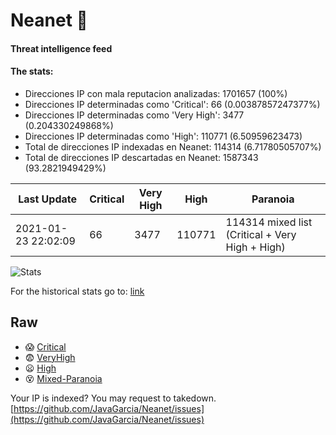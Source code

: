 # Neanet :hocho:
#### Threat intelligence feed
#### The stats:

- Direcciones IP con mala reputacion analizadas: 1701657 (100%)
- Direcciones IP determinadas como 'Critical':  66 (0.00387857247377%)
- Direcciones IP determinadas como 'Very High':  3477 (0.204330249868%)
- Direcciones IP determinadas como 'High':  110771 (6.50959623473)
- Total de direcciones IP indexadas en Neanet:  114314 (6.71780505707%)
- Total de direcciones IP descartadas en Neanet:  1587343 (93.2821949429%)

| Last Update | Critical | Very High | High | Paranoia |
| --- | --- | --- | --- | --- |
| 2021-01-23 22:02:09 | 66 | 3477 | 110771 | 114314 mixed list (Critical + Very High + High)|

![Stats](https://docs.google.com/spreadsheets/d/e/2PACX-1vSnaNMIXVabIpDJjufMlzH7poXnshF3mgd8Is1g9ytUEzVsP5my4Trn8f-xkoLLQ38xpL3HtmUexLo6/pubchart?oid=501124687&format=image)

For the historical stats go to: [link](/stats.csv)
## Raw
- :scream: [Critical](https://raw.githubusercontent.com/JavaGarcia/Neanet/master/blacklists/neanet_critical.txt)
- :fearful: [VeryHigh](https://raw.githubusercontent.com/JavaGarcia/Neanet/master/blacklists/neanet_veryHigh.txtt)
- :frowning: [High](https://raw.githubusercontent.com/JavaGarcia/Neanet/master/blacklists/neanet_high.txt)
- :dizzy_face: [Mixed-Paranoia](https://raw.githubusercontent.com/JavaGarcia/Neanet/master/blacklists/neanet_all.txt)


Your IP is indexed? You may request to takedown. [https://github.com/JavaGarcia/Neanet/issues](https://github.com/JavaGarcia/Neanet/issues)



































































































































































































































































































































































































































































































































































































































































































































































































































































































































































































































































































































































































































































































































































































































































































































































































































































































































































































































































































































































































































































































































































































































































































































































































































































































































































































































































































































































































































































































































































































































































































































































































































































































































































































































































































































































































































































































































































































































































